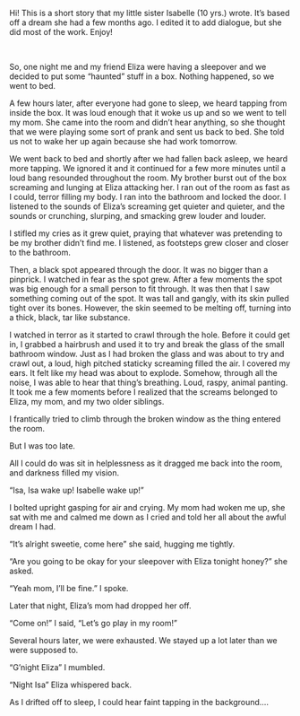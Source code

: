Hi! This is a short story that my little sister Isabelle (10 yrs.) wrote. It’s based off a dream she had a few months ago. I edited it to add dialogue, but she did most of the work. Enjoy!

&#x200B;

So, one night me and my friend Eliza were having a sleepover and we decided to put some “haunted” stuff in a box. Nothing happened, so we went to bed.

A few hours later, after everyone had gone to sleep, we heard tapping from inside the box. It was loud enough that it woke us up and so we went to tell my mom. She came into the room and didn’t hear anything, so she thought that we were playing some sort of prank and sent us back to bed. She told us not to wake her up again because she had work tomorrow.

We went back to bed and shortly after we had fallen back asleep, we heard more tapping. We ignored it and it continued for a few more minutes until a loud bang resounded throughout the room. My brother burst out of the box screaming and lunging at Eliza attacking her. I ran out of the room as fast as I could, terror filling my body. I ran into the bathroom and locked the door. I listened to the sounds of Eliza’s screaming get quieter and quieter, and the sounds or crunching, slurping, and smacking grew louder and louder.

I stifled my cries as it grew quiet, praying that whatever was pretending to be my brother didn’t find me. I listened, as footsteps grew closer and closer to the bathroom.

Then, a black spot appeared through the door. It was no bigger than a pinprick. I watched in fear as the spot grew. After a few moments the spot was big enough for a small person to fit through. It was then that I saw something coming out of the spot. It was tall and gangly, with its skin pulled tight over its bones. However, the skin seemed to be melting off, turning into a thick, black, tar like substance.

I watched in terror as it started to crawl through the hole. Before it could get in, I grabbed a hairbrush and used it to try and break the glass of the small bathroom window. Just as I had broken the glass and was about to try and crawl out, a loud, high pitched staticky screaming filled the air. I covered my ears. It felt like my head was about to explode. Somehow, through all the noise, I was able to hear that thing’s breathing. Loud, raspy, animal panting. It took me a few moments before I realized that the screams belonged to Eliza, my mom, and my two older siblings.

I frantically tried to climb through the broken window as the thing entered the room.

But I was too late.

All I could do was sit in helplessness as it dragged me back into the room, and darkness filled my vision.

“Isa, Isa wake up! Isabelle wake up!”

I bolted upright gasping for air and crying. My mom had woken me up, she sat with me and calmed me down as I cried and told her all about the awful dream I had.

“It’s alright sweetie, come here” she said, hugging me tightly.

“Are you going to be okay for your sleepover with Eliza tonight honey?” she asked.

“Yeah mom, I’ll be fine.” I spoke.

Later that night, Eliza’s mom had dropped her off.

“Come on!” I said, “Let’s go play in my room!”

Several hours later, we were exhausted. We stayed up a lot later than we were supposed to.

“G’night Eliza” I mumbled.

“Night Isa” Eliza whispered back.

As I drifted off to sleep, I could hear faint tapping in the background….